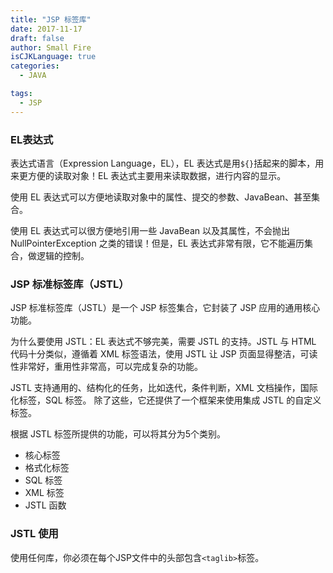 ```yaml
---
title: "JSP 标签库"
date: 2017-11-17
draft: false
author: Small Fire
isCJKLanguage: true
categories: 
  - JAVA

tags: 
  - JSP
---
```


### EL表达式

表达式语言（Expression Language，EL），EL 表达式是用`${}`括起来的脚本，用来更方便的读取对象！EL 表达式主要用来读取数据，进行内容的显示。

使用 EL 表达式可以方便地读取对象中的属性、提交的参数、JavaBean、甚至集合。

使用 EL 表达式可以很方便地引用一些 JavaBean 以及其属性，不会抛出 NullPointerException 之类的错误！但是，EL 表达式非常有限，它不能遍历集合，做逻辑的控制。

### JSP 标准标签库（JSTL）

JSP 标准标签库（JSTL）是一个 JSP 标签集合，它封装了 JSP 应用的通用核心功能。

为什么要使用 JSTL：EL 表达式不够完美，需要 JSTL 的支持。JSTL 与 HTML 代码十分类似，遵循着 XML 标签语法，使用 JSTL 让 JSP 页面显得整洁，可读性非常好，重用性非常高，可以完成复杂的功能。

JSTL 支持通用的、结构化的任务，比如迭代，条件判断，XML 文档操作，国际化标签，SQL 标签。 除了这些，它还提供了一个框架来使用集成 JSTL 的自定义标签。

根据 JSTL 标签所提供的功能，可以将其分为5个类别。

- 核心标签
- 格式化标签
- SQL 标签
- XML 标签
- JSTL 函数

### JSTL 使用

使用任何库，你必须在每个JSP文件中的头部包含`<taglib>`标签。